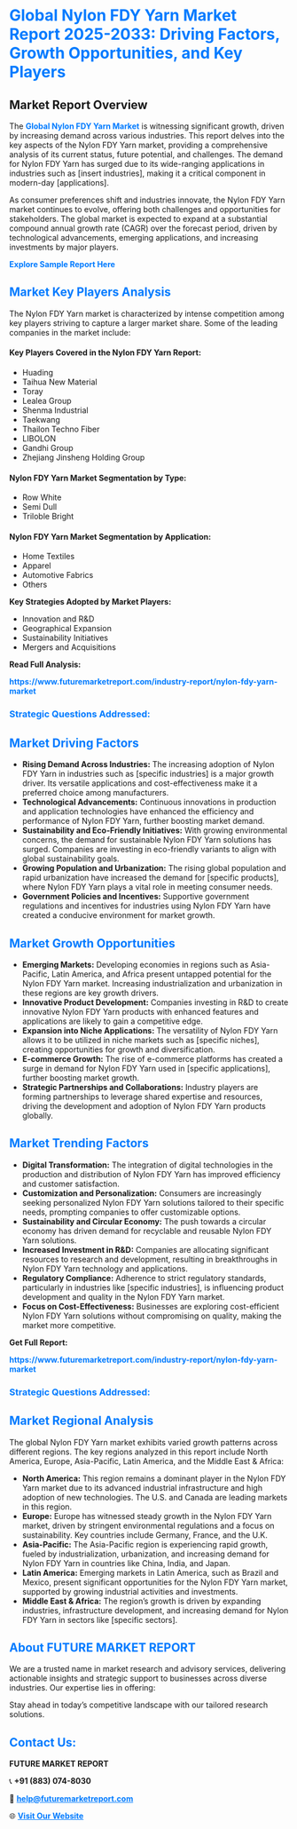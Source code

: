 <h1 style="color: #007BFF;">Global Nylon FDY Yarn Market Report 2025-2033: Driving Factors, Growth Opportunities, and Key Players</h1>

<section id="overview">
<h2>Market Report Overview</h2>
<p>The <a href="https://www.futuremarketreport.com/industry-report/nylon-fdy-yarn-market" style="color: #007BFF; text-decoration: none;"><strong>Global Nylon FDY Yarn Market</strong></a> is witnessing significant growth, driven by increasing demand across various industries. This report delves into the key aspects of the Nylon FDY Yarn market, providing a comprehensive analysis of its current status, future potential, and challenges. The demand for Nylon FDY Yarn has surged due to its wide-ranging applications in industries such as [insert industries], making it a critical component in modern-day [applications].</p>
<p>As consumer preferences shift and industries innovate, the Nylon FDY Yarn market continues to evolve, offering both challenges and opportunities for stakeholders. The global market is expected to expand at a substantial compound annual growth rate (CAGR) over the forecast period, driven by technological advancements, emerging applications, and increasing investments by major players.</p>
</section>

<section id="overview">
<p><a href="https://www.futuremarketreport.com/request-sample/reportId=57187" style="color: #007BFF; text-decoration: none;"><strong>Explore Sample Report Here</strong></a></p>
</section>

<section id="key-players">
<h2 style="color: #007BFF;">Market Key Players Analysis</h2>
<p>The Nylon FDY Yarn market is characterized by intense competition among key players striving to capture a larger market share. Some of the leading companies in the market include:</p>
<h4>Key Players Covered in the Nylon FDY Yarn Report:</h4>
<ul><li>Huading</li><li>Taihua New Material</li><li>Toray</li><li>Lealea Group</li><li>Shenma Industrial</li><li>Taekwang</li><li>Thailon Techno Fiber</li><li>LIBOLON</li><li>Gandhi Group</li><li>Zhejiang Jinsheng Holding Group</li></ul>
<h4>Nylon FDY Yarn Market Segmentation by Type:</h4>
<ul><li>Row White</li><li>Semi Dull</li><li>Triloble Bright</li></ul>

<h4>Nylon FDY Yarn Market Segmentation by Application:</h4>
<ul><li>Home Textiles</li><li>Apparel</li><li>Automotive Fabrics</li><li>Others</li></ul>
<p><strong>Key Strategies Adopted by Market Players:</strong></p>
<ul>
<li>Innovation and R&D</li>
<li>Geographical Expansion</li>
<li>Sustainability Initiatives</li>
<li>Mergers and Acquisitions</li>
</ul>
</section>

<section>
<p><strong>Read Full Analysis: </strong></p><a href="https://www.futuremarketreport.com/industry-report/nylon-fdy-yarn-market" style="color: #007BFF; text-decoration: none;"><strong>https://www.futuremarketreport.com/industry-report/nylon-fdy-yarn-market</strong></a>
<h3 style="color: #007BFF;">Strategic Questions Addressed:</h3>
</section>

<section id="driving-factors">
<h2 style="color: #007BFF;">Market Driving Factors</h2>
<ul>
<li><strong>Rising Demand Across Industries:</strong> The increasing adoption of Nylon FDY Yarn in industries such as [specific industries] is a major growth driver. Its versatile applications and cost-effectiveness make it a preferred choice among manufacturers.</li>
<li><strong>Technological Advancements:</strong> Continuous innovations in production and application technologies have enhanced the efficiency and performance of Nylon FDY Yarn, further boosting market demand.</li>
<li><strong>Sustainability and Eco-Friendly Initiatives:</strong> With growing environmental concerns, the demand for sustainable Nylon FDY Yarn solutions has surged. Companies are investing in eco-friendly variants to align with global sustainability goals.</li>
<li><strong>Growing Population and Urbanization:</strong> The rising global population and rapid urbanization have increased the demand for [specific products], where Nylon FDY Yarn plays a vital role in meeting consumer needs.</li>
<li><strong>Government Policies and Incentives:</strong> Supportive government regulations and incentives for industries using Nylon FDY Yarn have created a conducive environment for market growth.</li>
</ul>
</section>

<section id="growth-opportunities">
<h2 style="color: #007BFF;">Market Growth Opportunities</h2>
<ul>
<li><strong>Emerging Markets:</strong> Developing economies in regions such as Asia-Pacific, Latin America, and Africa present untapped potential for the Nylon FDY Yarn market. Increasing industrialization and urbanization in these regions are key growth drivers.</li>
<li><strong>Innovative Product Development:</strong> Companies investing in R&D to create innovative Nylon FDY Yarn products with enhanced features and applications are likely to gain a competitive edge.</li>
<li><strong>Expansion into Niche Applications:</strong> The versatility of Nylon FDY Yarn allows it to be utilized in niche markets such as [specific niches], creating opportunities for growth and diversification.</li>
<li><strong>E-commerce Growth:</strong> The rise of e-commerce platforms has created a surge in demand for Nylon FDY Yarn used in [specific applications], further boosting market growth.</li>
<li><strong>Strategic Partnerships and Collaborations:</strong> Industry players are forming partnerships to leverage shared expertise and resources, driving the development and adoption of Nylon FDY Yarn products globally.</li>
</ul>
</section>

<section id="trending-factors">
<h2 style="color: #007BFF;">Market Trending Factors</h2>
<ul>
<li><strong>Digital Transformation:</strong> The integration of digital technologies in the production and distribution of Nylon FDY Yarn has improved efficiency and customer satisfaction.</li>
<li><strong>Customization and Personalization:</strong> Consumers are increasingly seeking personalized Nylon FDY Yarn solutions tailored to their specific needs, prompting companies to offer customizable options.</li>
<li><strong>Sustainability and Circular Economy:</strong> The push towards a circular economy has driven demand for recyclable and reusable Nylon FDY Yarn solutions.</li>
<li><strong>Increased Investment in R&D:</strong> Companies are allocating significant resources to research and development, resulting in breakthroughs in Nylon FDY Yarn technology and applications.</li>
<li><strong>Regulatory Compliance:</strong> Adherence to strict regulatory standards, particularly in industries like [specific industries], is influencing product development and quality in the Nylon FDY Yarn market.</li>
<li><strong>Focus on Cost-Effectiveness:</strong> Businesses are exploring cost-efficient Nylon FDY Yarn solutions without compromising on quality, making the market more competitive.</li>
</ul>
</section>

<section>
<p><strong>Get Full Report: </strong></p><a href="https://www.futuremarketreport.com/industry-report/nylon-fdy-yarn-market" style="color: #007BFF; text-decoration: none;"><strong>https://www.futuremarketreport.com/industry-report/nylon-fdy-yarn-market</strong></a>
<h3 style="color: #007BFF;">Strategic Questions Addressed:</h3>
</section>


<section id="regional-analysis">
<h2 style="color: #007BFF;">Market Regional Analysis</h2>
<p>The global Nylon FDY Yarn market exhibits varied growth patterns across different regions. The key regions analyzed in this report include North America, Europe, Asia-Pacific, Latin America, and the Middle East & Africa:</p>
<ul>
<li><strong>North America:</strong> This region remains a dominant player in the Nylon FDY Yarn market due to its advanced industrial infrastructure and high adoption of new technologies. The U.S. and Canada are leading markets in this region.</li>
<li><strong>Europe:</strong> Europe has witnessed steady growth in the Nylon FDY Yarn market, driven by stringent environmental regulations and a focus on sustainability. Key countries include Germany, France, and the U.K.</li>
<li><strong>Asia-Pacific:</strong> The Asia-Pacific region is experiencing rapid growth, fueled by industrialization, urbanization, and increasing demand for Nylon FDY Yarn in countries like China, India, and Japan.</li>
<li><strong>Latin America:</strong> Emerging markets in Latin America, such as Brazil and Mexico, present significant opportunities for the Nylon FDY Yarn market, supported by growing industrial activities and investments.</li>
<li><strong>Middle East & Africa:</strong> The region’s growth is driven by expanding industries, infrastructure development, and increasing demand for Nylon FDY Yarn in sectors like [specific sectors].</li>
</ul>
</section>

<footer>
<h2 style="color: #007BFF;">About FUTURE MARKET REPORT</h2>
<p>We are a trusted name in market research and advisory services, delivering actionable insights and strategic support to businesses across diverse industries. Our expertise lies in offering:</p>

<p>Stay ahead in today’s competitive landscape with our tailored research solutions.</p>

<h2 style="color: #007BFF;">Contact Us:</h2>
<p><strong>FUTURE MARKET REPORT</strong></p>
<p>📞 <strong>+91 (883) 074-8030</strong></p>
<p>📧 <strong><a href="mailto:help@futuremarketreport.com" style="color: #007BFF;">help@futuremarketreport.com</a></strong></p>
<p>🌐 <strong><a href="https://www.futuremarketreport.com/" style="color: #007BFF;">Visit Our Website</a></strong></p>
</footer>